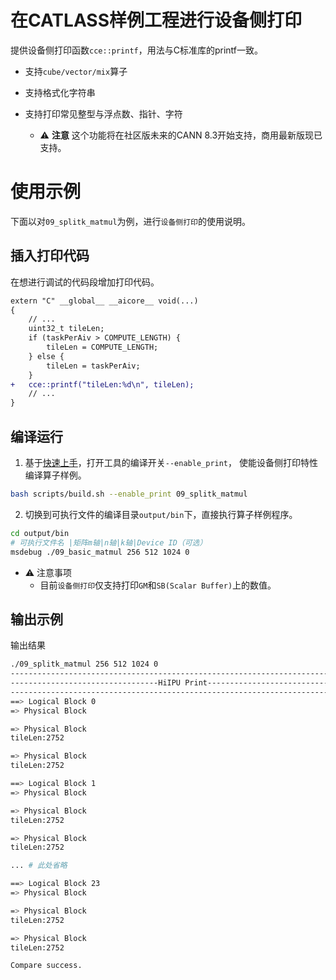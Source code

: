 # 在CATLASS样例工程进行设备侧打印

提供设备侧打印函数`cce::printf`，用法与C标准库的printf一致。

- 支持`cube/vector/mix`算子
- 支持格式化字符串
- 支持打印常见整型与浮点数、指针、字符

  - ⚠️ **注意** 这个功能将在社区版未来的CANN 8.3开始支持，商用最新版现已支持。

# 使用示例

下面以对`09_splitk_matmul`为例，进行`设备侧打印`的使用说明。

## 插入打印代码

在想进行调试的代码段增加打印代码。

```diff
extern "C" __global__ __aicore__ void(...)
{
    // ...
    uint32_t tileLen;
    if (taskPerAiv > COMPUTE_LENGTH) {
        tileLen = COMPUTE_LENGTH;
    } else {
        tileLen = taskPerAiv;
    }
+   cce::printf("tileLen:%d\n", tileLen);
    // ...
}
```

## 编译运行

1. 基于[快速上手](../../README.md#快速上手)，打开工具的编译开关`--enable_print`， 使能设备侧打印特性编译算子样例。

```bash
bash scripts/build.sh --enable_print 09_splitk_matmul
```

2. 切换到可执行文件的编译目录`output/bin`下，直接执行算子样例程序。

```bash
cd output/bin
# 可执行文件名 |矩阵m轴|n轴|k轴|Device ID（可选）
msdebug ./09_basic_matmul 256 512 1024 0
```

- ⚠ 注意事项
  - 目前`设备侧打印`仅支持打印`GM`和`SB(Scalar Buffer)`上的数值。

## 输出示例

输出结果

```bash
./09_splitk_matmul 256 512 1024 0
-----------------------------------------------------------------------------
---------------------------------HiIPU Print---------------------------------
-----------------------------------------------------------------------------
==> Logical Block 0
=> Physical Block

=> Physical Block
tileLen:2752

=> Physical Block
tileLen:2752

==> Logical Block 1
=> Physical Block

=> Physical Block
tileLen:2752

=> Physical Block
tileLen:2752

... # 此处省略

==> Logical Block 23
=> Physical Block

=> Physical Block
tileLen:2752

=> Physical Block
tileLen:2752

Compare success.
```
